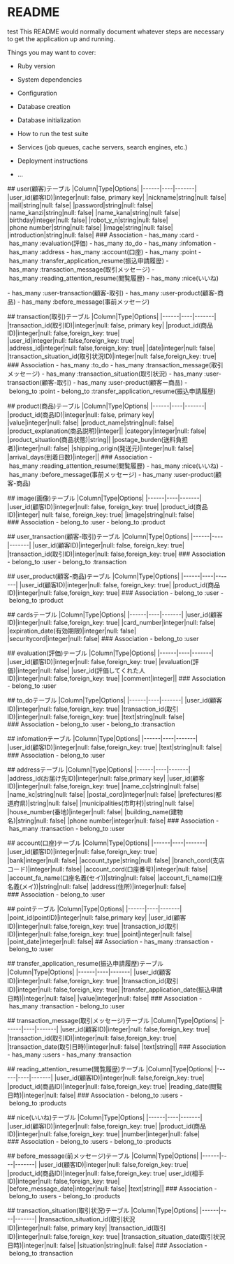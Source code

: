 # README
test
This README would normally document whatever steps are necessary to get the
application up and running.

Things you may want to cover:

* Ruby version

* System dependencies

* Configuration

* Database creation

* Database initialization

* How to run the test suite

* Services (job queues, cache servers, search engines, etc.)

* Deployment instructions

* ...

## user(顧客)テーブル
|Column|Type|Options|
|------|----|-------|
|user_id(顧客ID)|integer|null: false, primary key|
|nickname|string|null: false|
|mail|string|null: false|
|password|string|null: false|
|name_kanzi|string|null: false|
|name_kana|string|null: false|
|birthday|integer|null: false|
|robot_y_n|string|null: false|
|phone number|string|null: false|
|image|string|null: false|
|introduction|string|null: false|
### Association
- has_many :card
- has_many :evaluation(評価)
- has_many :to_do
- has_many :infomation
- has_many :address
- has_many :account(口座)
- has_many :point
- has_many :transfer_application_resume(振込申請履歴)
- has_many :transaction_message(取引メッセージ)
- has_many :reading_attention_resume(閲覧履歴)
- has_many :nice(いいね)

- has_many :user-transaction(顧客-取引)
- has_many :user-product(顧客-商品)
- has_many :before_message(事前メッセージ)

## transaction(取引)テーブル
|Column|Type|Options|
|------|----|-------|
|transaction_id(取引ID)|integer|null: false, primary key|
|product_id(商品ID)|integer|null: false,foreign_key: true|
|user_id|integer|null: false,foreign_key: true|
|address_id|integer|null: false,foreign_key: true|
|date|integer|null: false|
|transaction_situation_id(取引状況ID)|integer|null: false,foreign_key: true|
### Association
- has_many :to_do
- has_many :transaction_message(取引メッセージ)
- has_many :transaction_situation(取引状況)
- has_many :user-transaction(顧客-取引)
- has_many :user-product(顧客ー商品)
- belong_to :point
- belong_to :transfer_application_resume(振込申請履歴)

## product(商品)テーブル
|Column|Type|Options|
|------|----|-------|
|product_id(商品ID)|integer|null: false, primary key|
|value|integer|null: false|
|product_name|string|null: false|
|product_explanation(商品説明)|integer||
|category|integer|null: false|
|product_situation(商品状態)|string||
|postage_burden(送料負担者)|integer|null: false|
|shipping_origin(発送元)|integer|null: false|
|arrival_days(到着日数)|integer||
### Association
- has_many :reading_attention_resume(閲覧履歴)
- has_many :nice(いいね)
- has_many :before_message(事前メッセージ)
- has_many :user-product(顧客-商品)


## image(画像)テーブル
|Column|Type|Options|
|------|----|-------|
|user_id(顧客ID)|integer|null: false, foreign_key: true|
|product_id(商品ID)|integer|
null: false, foreign_key: true|
|image|string|null: false|
### Association
- belong_to :user
- belong_to :product

## user_transaction(顧客-取引)テーブル
|Column|Type|Options|
|------|----|-------|
|user_id(顧客ID)|integer|null: false, foreign_key: true|
|transaction_id(取引ID)|integer|null: false,foreign_key: true|
### Association
- belong_to :user
- belong_to :transaction

## user_product(顧客-商品)テーブル
|Column|Type|Options|
|------|----|-------|
|user_id(顧客ID)|integer|null: false, foreign_key: true|
|product_id(商品ID)|integer|null: false,foreign_key: true|
### Association
- belong_to :user
- belong_to :product


## cardsテーブル
|Column|Type|Options|
|------|----|-------|
|user_id(顧客ID)|integer|null: false,foreign_key: true|
|card_number|integer|null: false|
|expiration_date(有効期限)|integer|null: false|
|securitycord|integer|null: false|
### Association
- belong_to :user

## evaluation(評価)テーブル
|Column|Type|Options|
|------|----|-------|
|user_id(顧客ID)|integer|null: false,foreign_key: true|
|evaluation(評価)|integer|null: false|
|user_id(評価してくれた人ID)|integer|null: false,foreign_key: true|
|comment|integer||
### Association
- belong_to :user

## to_doテーブル
|Column|Type|Options|
|------|----|-------|
|user_id(顧客ID)|integer|null: false,foreign_key: true|
|transaction_id(取引ID)|integer|null: false,foreign_key: true|
|text|string|null: false|
### Association
- belong_to :user
- belong_to :transaction

## infomationテーブル
|Column|Type|Options|
|------|----|-------|
|user_id(顧客ID)|integer|null: false,foreign_key: true|
|text|string|null: false|
### Association
- belong_to :user

## addressテーブル
|Column|Type|Options|
|------|----|-------|
|address_id(お届け先ID)|integer|null: false,primary key|
|user_id(顧客ID)|integer|null: false,foreign_key: true|
|name_cc|string|null: false|
|name_kc|string|null: false|
|postal_cord|integer|null: false|
|prefectures(都道府県)|string|null: false|
|municipalities(市町村)|string|null: false|
|house_number(番地)|integer|null: false|
|building_name(建物名)|string|null: false|
|phone number|integer|null: false|
### Association
- has_many :transaction
- belong_to :user

## account(口座)テーブル
|Column|Type|Options|
|------|----|-------|
|user_id(顧客ID)|integer|null: false,foreign_key: true|
|bank|integer|null: false|
|account_type|string|null: false|
|branch_cord(支店コード)|integer|null: false|
|account_cord(口座番号)|integer|null: false|
|account_fa_name(口座名義(セイ))|string|null: false|
|account_fi_name(口座名義(メイ))|string|null: false|
|address(住所)|integer|null: false|
### Association
- belong_to :user

## pointテーブル
|Column|Type|Options|
|------|----|-------|
|point_id(pointID)|integer|null: false,primary key|
|user_id(顧客ID)|integer|null: false,foreign_key: true|
|transaction_id(取引ID)|integer|null: false,foreign_key: true|
|point|integer|null: false|
|point_date|integer|null: false|
## Association
- has_many :transaction
- belong_to :user

## transfer_application_resume(振込申請履歴)テーブル
|Column|Type|Options|
|------|----|-------|
|user_id(顧客ID)|integer|null: false,foreign_key: true|
|transaction_id(取引ID)|integer|null: false,foreign_key: true|
|transfer_application_date(振込申請日時)|integer|null: false|
|value|integer|null: false|
### Association
- has_many :transaction
- belong_to :user

## transaction_message(取引メッセージ)テーブル
|Column|Type|Options|
|------|----|-------|
|user_id(顧客ID)|integer|null: false,foreign_key: true|
|transaction_id(取引ID)|integer|null: false,foreign_key: true|
|transaction_date(取引日時)|integer|null: false|
|text|string||
### Association
- has_many :users
- has_many :transaction

## reading_attention_resume(閲覧履歴)テーブル
|Column|Type|Options|
|------|----|-------|
|user_id(顧客ID)|integer|null: false,foreign_key: true|
|product_id(商品ID)|integer|null: false,foreign_key: true|
|reading_date(閲覧日時)|integer|null: false|
### Association
- belong_to :users
- belong_to :products

## nice(いいね)テーブル
|Column|Type|Options|
|------|----|-------|
|user_id(顧客ID)|integer|null: false,foreign_key: true|
|product_id(商品ID)|integer|null: false,foreign_key: true|
|number|integer|null: false|
### Association
- belong_to :users
- belong_to :products

## before_message(前メッセージ)テーブル
|Column|Type|Options|
|------|----|-------|
|user_id(顧客ID)|integer|null: false,foreign_key: true|
|product_id(商品ID)|integer|null: false,foreign_key: true|
user_id(相手ID)|integer|null: false,foreign_key: true|
|before_message_date|integer|null: false|
|text|string||
### Association
- belong_to :users
- belong_to :products

## transaction_situation(取引状況)テーブル
|Column|Type|Options|
|------|----|-------|
|transaction_situation_id(取引状況ID)|integer|null: false, primary key|
|transaction_id(取引ID)|integer|null: false,foreign_key: true|
|transaction_situation_date(取引状況日時)|integer|null: false|
|situation|string|null: false|
### Association
- belong_to :transaction
